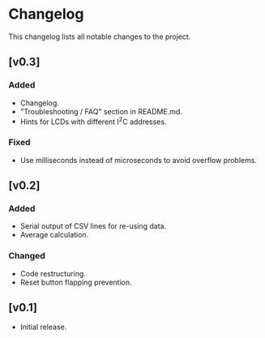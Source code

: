 # Changelog

This changelog lists all notable changes to the project.

## [v0.3]

### Added

- Changelog.
- "Troubleshooting / FAQ" section in README.md.
- Hints for LCDs with different I<sup>2</sup>C addresses.

### Fixed

- Use milliseconds instead of microseconds to avoid overflow problems.

## [v0.2]

### Added

- Serial output of CSV lines for re-using data.
- Average calculation.

### Changed

- Code restructuring.
- Reset button flapping prevention.

## [v0.1]

- Initial release.
